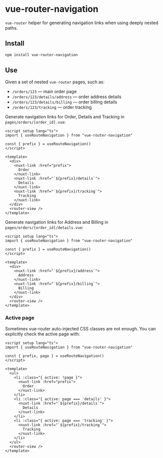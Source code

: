 # vue-router-navigation

`vue-router` helper for generating navigation links when using deeply nested paths.

## Install

```sh
npm install vue-router-navigation
```

## Use

Given a set of nested `vue-router` pages, such as:

- `/orders/123` — main order page
- `/orders/123/details/address` — order address details
- `/orders/123/details/billing` — order billing details
- `/orders/123/tracking` — order tracking

Generate navigation links for Order, Details and Tracking in `pages/orders/[order_id].vue`:

```vue
<script setup lang="ts">
import { useRouteNavigation } from "vue-router-navigation"

const { prefix } = useRouteNavigation()
</script>

<template>
  <div>
    <nuxt-link :href="prefix">
      Order
    </nuxt-link>
    <nuxt-link :href="`${prefix}/details`">
      Details
    </nuxt-link>
    <nuxt-link :href="`${prefix}/tracking`">
      Tracking
    </nuxt-link>
  </div>
  <router-view />
</template>
```

Generate navigation links for Address and Billing in `pages/orders/[order_id]/details.vue`:

```vue
<script setup lang="ts">
import { useRouteNavigation } from "vue-router-navigation"

const { prefix } = useRouteNavigation()
</script>

<template>
  <div>
    <nuxt-link :href="`${prefix}/address`">
      Address
    </nuxt-link>
    <nuxt-link :href="`${prefix}/billing`">
      Billing
    </nuxt-link>
  </div>
  <router-view />
</template>
```

### Active page

Sometimes vue-router auto-injected CSS classes are not enough. You can explicitly check the active page with:

```vue
<script setup lang="ts">
import { useRouteNavigation } from "vue-router-navigation"

const { prefix, page } = useRouteNavigation()
</script>

<template>
  <ul>
    <li :class="{ active: !page }">
      <nuxt-link :href="prefix">
        Order
      </nuxt-link>
    </li>
    <li :class="{ active: page === 'details' }">
      <nuxt-link :href="`${prefix}/details`">
        Details
      </nuxt-link>
    </li>
    <li :class="{ active: page === 'tracking' }">
      <nuxt-link :href="`${prefix}/tracking`">
        Tracking
      </nuxt-link>
    </li>
  </ul>
  <router-view />
</template>
```
